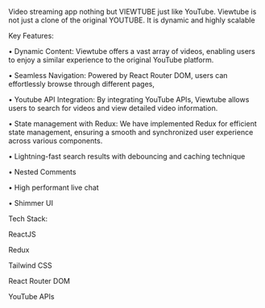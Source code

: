 Video streaming app nothing but VIEWTUBE just like YouTube. Viewtube is not just a clone of the original YOUTUBE. It is dynamic and highly scalable

Key Features:

•	Dynamic Content: Viewtube offers a vast array of videos, enabling users to enjoy a similar experience to the original YouTube platform.

•	Seamless Navigation: Powered by React Router DOM, users can effortlessly browse through different pages, 

•	Youtube API Integration: By integrating YouTube APIs, Viewtube allows users to search for videos and view detailed video information.

•	State management with Redux: We have implemented Redux for efficient state management, ensuring a smooth and synchronized user experience across various components.

•	Lightning-fast  search results with debouncing and caching technique

•	Nested Comments

•	High performant live chat

•	Shimmer UI

Tech Stack:

 ReactJS
 
 Redux
 
 Tailwind CSS
 
 React Router DOM
 
 YouTube APIs

